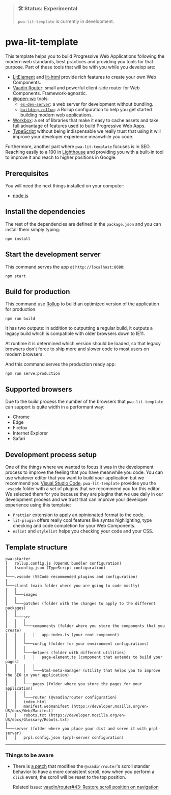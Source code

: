 > ### 🛠 Status: Experimental
>
> `pwa-lit-template` is currently in development.

# pwa-lit-template

This template helps you to build Progressive Web Applications following the modern web standards, best practices and providing you tools for that purpose. Part of these tools that will be with you while you develop are:

- [LitElement](https://lit-element.polymer-project.org/) and [lit-html](https://lit-html.polymer-project.org/) provide rich features to create your own Web Components.
- [Vaadin Router](https://vaadin.com/router): small and powerful client-side router for Web Components. Framework-agnostic.
- [@open-wc](https://open-wc.org) tools:
  - [`es-dev-server`](https://open-wc.org/developing/es-dev-server.html): a web server for development without bundling.
  - [`building-rollup`](https://open-wc.org/building/building-rollup.html): a Rollup configuration to help you get started building modern web applications.
- [Workbox](https://developers.google.com/web/tools/workbox): a set of libraries that make it easy to cache assets and take full advantage of features used to build Progressive Web Apps.
- [TypeScript](https://www.typescriptlang.org/) without being indispensable we really trust that using it will improve your developer experience meanwhile you code.

Furthermore, another part where `pwa-lit-template` focuses is in SEO. Reaching easily to a 100 in [Lighthouse](https://web.dev/measure/) and providing you with a built-in tool to improve it and reach to higher positions in Google.

## Prerequisites

You will need the next things installed on your computer:

- [node.js](https://nodejs.org)

## Install the dependencies

The rest of the dependencies are defined in the `package.json` and you can install them simply typing:

    npm install

## Start the development server

This command serves the app at `http://localhost:8080`:

    npm start

## Build for production

This command use [Rollup](https://github.com/rollup/rollup) to build an optimized version of the application for production.

    npm run build

It has two outputs: in addition to outputting a regular build, it outputs a legacy build which is compatible with older browsers down to IE11.

At runtime it is determined which version should be loaded, so that legacy browsers don't force to ship more and slower code to most users on modern browsers.

And this command serves the production ready app:

    npm run serve:production

## Supported browsers

Due to the build process the number of the browsers that `pwa-lit-template` can support is quite width in a performant way:

- Chrome
- Edge
- Firefox
- Internet Explorer
- Safari

## Development process setup

One of the things where we wanted to focus it was in the development process to improve the feeling that you have meanwhile you code. You can use whatever editor that you want to build your application but we recommend you [Visual Studio Code](https://code.visualstudio.com/). `pwa-lit-template` provides you the `.vscode` folder with a set of plugins that we recommend you for this editor. We selected them for you because they are plugins that we use daily in our development process and we trust that can improve your developer experience using this template:

- `Prettier` extension to apply an opinionated format to the code.
- `lit-plugin` offers really cool features like syntax highlighting, type checking and code completion for your Web Components.
- `eslint` and `stylelint` helps you checking your code and your CSS.

## Template structure

```
pwa-starter
│   rollup.config.js (OpenWC bundler configuration)
|   tsconfig.json (TypeScript configuration)
│
└───.vscode (VSCode recommended plugins and configuration)
│
└───client (main folder where you are going to code mostly)
│   │
│   └───images
│   │
│   └───patches (folder with the changes to apply to the different packages)
│   │
│   └───src
│   │   │
│   │   └───components (folder where you store the components that you create)
│   │   │   │   app-index.ts (your root component)
│   │   │
│   │   └───config (folder for your environment configurations)
│   │   │
│   │   └───helpers (folder with different utilities)
│   │   │   │   page-element.ts (component that extends to build your pages)
│   │   │   │
│   │   │   └───html-meta-manager (utility that helps you to improve the SEO in your application)
│   │   │
│   │   └───pages (folder where you store the pages for your application)
│   │   │
│   │   └───router (@vaadin/router configuration)
│   │   index.html
│   │   manifest.webmanifest (https://developer.mozilla.org/en-US/docs/Web/Manifest)
│   │   robots.txt (https://developer.mozilla.org/en-US/docs/Glossary/Robots.txt)
│
└───server (folder where you place your dist and serve it with prpl-server)
│   │   prpl.config.json (prpl-server configuration)
```

---

### Things to be aware

- There is [a patch](client/patches/@vaadin+router+1.7.2.patch) that modifies the `@vaadin/router`'s scroll standar behavior to have a more consistent scroll; now when you perform a `click` event, the scroll will be reset to the top position.

  Related issue: [vaadin/router#43: Restore scroll position on navigation](https://github.com/vaadin/vaadin-router/issues/43)
